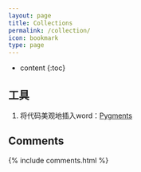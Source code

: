 ```yaml
---
layout: page
title: Collections
permalink: /collection/
icon: bookmark
type: page
---
```


* content
{:toc}

## 工具

1. 将代码美观地插入word：[Pygments](http://pygments.org/)

## Comments

{% include comments.html %}
